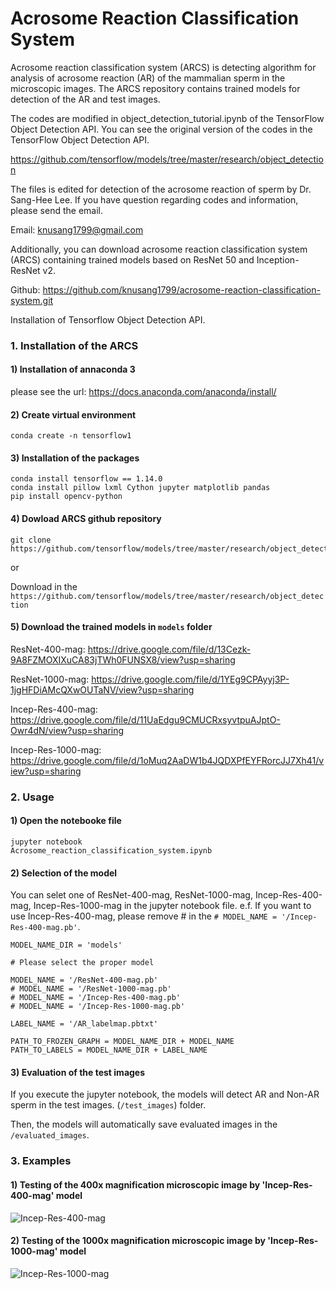 # Acrosome Reaction Classification System
Acrosome reaction classification system (ARCS) is detecting algorithm for analysis of acrosome reaction (AR) of the mammalian sperm in the microscopic images. The ARCS repository contains trained models for detection of the AR and test images. 

The codes are modified in object_detection_tutorial.ipynb of the TensorFlow Object Detection API.
You can see the original version of the codes in the TensorFlow Object Detection API.

https://github.com/tensorflow/models/tree/master/research/object_detection


The files is edited for detection of the acrosome reaction of sperm by Dr. Sang-Hee Lee.
If you have question regarding codes and information, please send the email.

Email: knusang1799@gmail.com
    
Additionally, you can download acrosome reaction classification system (ARCS) containing trained models based on ResNet 50 and Inception-ResNet v2.
    
Github: https://github.com/knusang1799/acrosome-reaction-classification-system.git

Installation of Tensorflow Object Detection API. 

### 1. Installation of the ARCS

#### 1) Installation of annaconda 3

please see the url:
https://docs.anaconda.com/anaconda/install/

#### 2) Create virtual environment

```
conda create -n tensorflow1
```

#### 3) Installation of the packages

```
conda install tensorflow == 1.14.0
conda install pillow lxml Cython jupyter matplotlib pandas
pip install opencv-python
```

#### 4) Dowload ARCS github repository
 
```
git clone https://github.com/tensorflow/models/tree/master/research/object_detection
```
or

Download in the ```https://github.com/tensorflow/models/tree/master/research/object_detection```


#### 5) Download the trained models in ```models``` folder


ResNet-400-mag: 
https://drive.google.com/file/d/13Cezk-9A8FZMOXIXuCA83jTWh0FUNSX8/view?usp=sharing

ResNet-1000-mag: 
https://drive.google.com/file/d/1YEg9CPAyyj3P-1jgHFDiAMcQXwOUTaNV/view?usp=sharing

Incep-Res-400-mag: 
https://drive.google.com/file/d/11UaEdgu9CMUCRxsyvtpuAJptO-Owr4dN/view?usp=sharing

Incep-Res-1000-mag: 
https://drive.google.com/file/d/1oMuq2AaDW1b4JQDXPfEYFRorcJJ7Xh41/view?usp=sharing


### 2. Usage

#### 1) Open the notebooke file
```
jupyter notebook
Acrosome_reaction_classification_system.ipynb
```

#### 2) Selection of the model
You can selet one of ResNet-400-mag, ResNet-1000-mag, Incep-Res-400-mag, Incep-Res-1000-mag in the jupyter notebook file.
e.f. If you want to use Incep-Res-400-mag, please remove # in the ```# MODEL_NAME = '/Incep-Res-400-mag.pb'```.
```
MODEL_NAME_DIR = 'models'

# Please select the proper model

MODEL_NAME = '/ResNet-400-mag.pb'
# MODEL_NAME = '/ResNet-1000-mag.pb'
# MODEL_NAME = '/Incep-Res-400-mag.pb'
# MODEL_NAME = '/Incep-Res-1000-mag.pb'

LABEL_NAME = '/AR_labelmap.pbtxt'

PATH_TO_FROZEN_GRAPH = MODEL_NAME_DIR + MODEL_NAME
PATH_TO_LABELS = MODEL_NAME_DIR + LABEL_NAME
```

#### 3) Evaluation of the test images
If you execute the jupyter notebook, the models will detect AR and Non-AR sperm in the test images. (```/test_images```) folder.

Then, the models will automatically save evaluated images in the ```/evaluated_images```. 

### 3. Examples

#### 1) Testing of the 400x magnification microscopic image by 'Incep-Res-400-mag' model
![Incep-Res-400-mag](https://user-images.githubusercontent.com/33715221/102449474-b06ab080-4077-11eb-8b88-1f9714ac0ed8.png)

#### 2) Testing of the 1000x magnification microscopic image by 'Incep-Res-1000-mag' model
![Incep-Res-1000-mag](https://user-images.githubusercontent.com/33715221/102449571-ed36a780-4077-11eb-9588-abf652707b7c.png)
